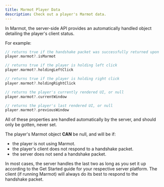 ```yaml
---
title: Marmot Player Data
description: Check out a player's Marmot data.
---
```


In Marmot, the server-side API provides an automatically handled object detailing the player's client status.

For example:
```kt
// returns true if the handshake packet was successfully returned upon joining
player.marmot?.isMarmot

// returns true if the player is holding left click
player.marmot?.holdingLeftClick

// returns true if the player is holding right click
player.marmot?.holdingRightClick

// returns the player's currently rendered UI, or null
player.marmot?.currentWindow

// returns the player's last rendered UI, or null
player.marmot?.previousWindow
```
All of these properties are handled automatically by the server, and should only be gotten, never set.

The player's Marmot object **CAN** be null, and will be if:
- the player is not using Marmot.
- the player's client does not respond to a handshake packet.
- the server does not send a handshake packet.

In most cases, the server handles the last two as long as you set it up according to the Get Started guide for your respective server platform.
The client (if running Marmot) will always do its best to respond to the handshake packet.

